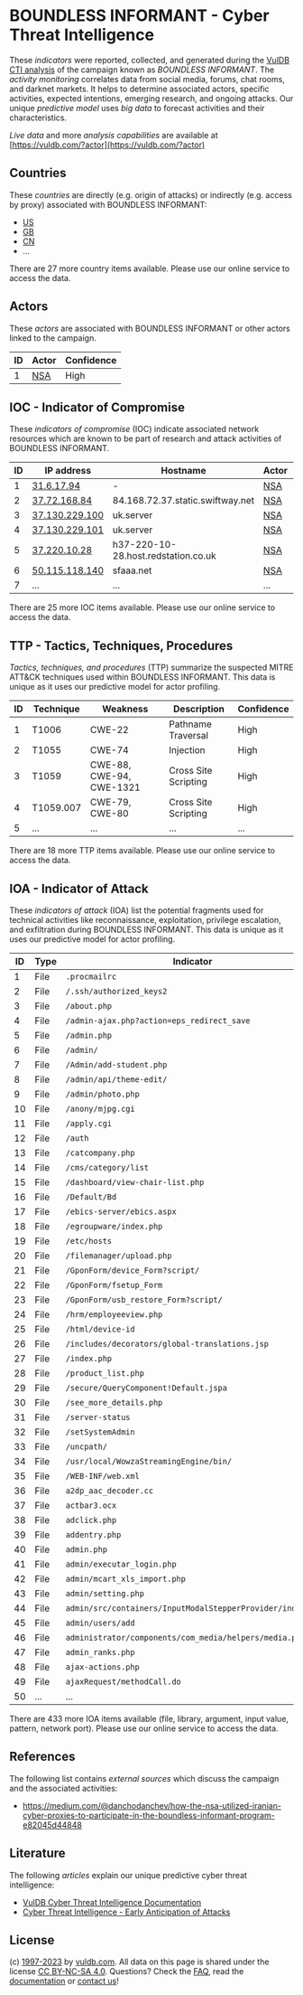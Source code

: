 # BOUNDLESS INFORMANT - Cyber Threat Intelligence

These _indicators_ were reported, collected, and generated during the [VulDB CTI analysis](https://vuldb.com/?kb.cti) of the campaign known as _BOUNDLESS INFORMANT_. The _activity monitoring_ correlates data from social media, forums, chat rooms, and darknet markets. It helps to determine associated actors, specific activities, expected intentions, emerging research, and ongoing attacks. Our unique _predictive model_ uses _big data_ to forecast activities and their characteristics.

_Live data_ and more _analysis capabilities_ are available at [https://vuldb.com/?actor](https://vuldb.com/?actor)

## Countries

These _countries_ are directly (e.g. origin of attacks) or indirectly (e.g. access by proxy) associated with BOUNDLESS INFORMANT:

* [US](https://vuldb.com/?country.us)
* [GB](https://vuldb.com/?country.gb)
* [CN](https://vuldb.com/?country.cn)
* ...

There are 27 more country items available. Please use our online service to access the data.

## Actors

These _actors_ are associated with BOUNDLESS INFORMANT or other actors linked to the campaign.

ID | Actor | Confidence
-- | ----- | ----------
1 | [NSA](https://vuldb.com/?actor.nsa) | High

## IOC - Indicator of Compromise

These _indicators of compromise_ (IOC) indicate associated network resources which are known to be part of research and attack activities of BOUNDLESS INFORMANT.

ID | IP address | Hostname | Actor | Confidence
-- | ---------- | -------- | ----- | ----------
1 | [31.6.17.94](https://vuldb.com/?ip.31.6.17.94) | - | [NSA](https://vuldb.com/?actor.nsa) | High
2 | [37.72.168.84](https://vuldb.com/?ip.37.72.168.84) | 84.168.72.37.static.swiftway.net | [NSA](https://vuldb.com/?actor.nsa) | High
3 | [37.130.229.100](https://vuldb.com/?ip.37.130.229.100) | uk.server | [NSA](https://vuldb.com/?actor.nsa) | High
4 | [37.130.229.101](https://vuldb.com/?ip.37.130.229.101) | uk.server | [NSA](https://vuldb.com/?actor.nsa) | High
5 | [37.220.10.28](https://vuldb.com/?ip.37.220.10.28) | h37-220-10-28.host.redstation.co.uk | [NSA](https://vuldb.com/?actor.nsa) | High
6 | [50.115.118.140](https://vuldb.com/?ip.50.115.118.140) | sfaaa.net | [NSA](https://vuldb.com/?actor.nsa) | High
7 | ... | ... | ... | ...

There are 25 more IOC items available. Please use our online service to access the data.

## TTP - Tactics, Techniques, Procedures

_Tactics, techniques, and procedures_ (TTP) summarize the suspected MITRE ATT&CK techniques used within BOUNDLESS INFORMANT. This data is unique as it uses our predictive model for actor profiling.

ID | Technique | Weakness | Description | Confidence
-- | --------- | -------- | ----------- | ----------
1 | T1006 | CWE-22 | Pathname Traversal | High
2 | T1055 | CWE-74 | Injection | High
3 | T1059 | CWE-88, CWE-94, CWE-1321 | Cross Site Scripting | High
4 | T1059.007 | CWE-79, CWE-80 | Cross Site Scripting | High
5 | ... | ... | ... | ...

There are 18 more TTP items available. Please use our online service to access the data.

## IOA - Indicator of Attack

These _indicators of attack_ (IOA) list the potential fragments used for technical activities like reconnaissance, exploitation, privilege escalation, and exfiltration during BOUNDLESS INFORMANT. This data is unique as it uses our predictive model for actor profiling.

ID | Type | Indicator | Confidence
-- | ---- | --------- | ----------
1 | File | `.procmailrc` | Medium
2 | File | `/.ssh/authorized_keys2` | High
3 | File | `/about.php` | Medium
4 | File | `/admin-ajax.php?action=eps_redirect_save` | High
5 | File | `/admin.php` | Medium
6 | File | `/admin/` | Low
7 | File | `/Admin/add-student.php` | High
8 | File | `/admin/api/theme-edit/` | High
9 | File | `/admin/photo.php` | High
10 | File | `/anony/mjpg.cgi` | High
11 | File | `/apply.cgi` | Medium
12 | File | `/auth` | Low
13 | File | `/catcompany.php` | High
14 | File | `/cms/category/list` | High
15 | File | `/dashboard/view-chair-list.php` | High
16 | File | `/Default/Bd` | Medium
17 | File | `/ebics-server/ebics.aspx` | High
18 | File | `/egroupware/index.php` | High
19 | File | `/etc/hosts` | Medium
20 | File | `/filemanager/upload.php` | High
21 | File | `/GponForm/device_Form?script/` | High
22 | File | `/GponForm/fsetup_Form` | High
23 | File | `/GponForm/usb_restore_Form?script/` | High
24 | File | `/hrm/employeeview.php` | High
25 | File | `/html/device-id` | High
26 | File | `/includes/decorators/global-translations.jsp` | High
27 | File | `/index.php` | Medium
28 | File | `/product_list.php` | High
29 | File | `/secure/QueryComponent!Default.jspa` | High
30 | File | `/see_more_details.php` | High
31 | File | `/server-status` | High
32 | File | `/setSystemAdmin` | High
33 | File | `/uncpath/` | Medium
34 | File | `/usr/local/WowzaStreamingEngine/bin/` | High
35 | File | `/WEB-INF/web.xml` | High
36 | File | `a2dp_aac_decoder.cc` | High
37 | File | `actbar3.ocx` | Medium
38 | File | `adclick.php` | Medium
39 | File | `addentry.php` | Medium
40 | File | `admin.php` | Medium
41 | File | `admin/executar_login.php` | High
42 | File | `admin/mcart_xls_import.php` | High
43 | File | `admin/setting.php` | High
44 | File | `admin/src/containers/InputModalStepperProvider/index.js` | High
45 | File | `admin/users/add` | High
46 | File | `administrator/components/com_media/helpers/media.php` | High
47 | File | `admin_ranks.php` | High
48 | File | `ajax-actions.php` | High
49 | File | `ajaxRequest/methodCall.do` | High
50 | ... | ... | ...

There are 433 more IOA items available (file, library, argument, input value, pattern, network port). Please use our online service to access the data.

## References

The following list contains _external sources_ which discuss the campaign and the associated activities:

* https://medium.com/@danchodanchev/how-the-nsa-utilized-iranian-cyber-proxies-to-participate-in-the-boundless-informant-program-e82045d44848

## Literature

The following _articles_ explain our unique predictive cyber threat intelligence:

* [VulDB Cyber Threat Intelligence Documentation](https://vuldb.com/?kb.cti)
* [Cyber Threat Intelligence - Early Anticipation of Attacks](https://www.scip.ch/en/?labs.20201022)

## License

(c) [1997-2023](https://vuldb.com/?kb.changelog) by [vuldb.com](https://vuldb.com/?kb.about). All data on this page is shared under the license [CC BY-NC-SA 4.0](https://creativecommons.org/licenses/by-nc-sa/4.0/). Questions? Check the [FAQ](https://vuldb.com/?kb.faq), read the [documentation](https://vuldb.com/?kb) or [contact us](https://vuldb.com/?contact)!
